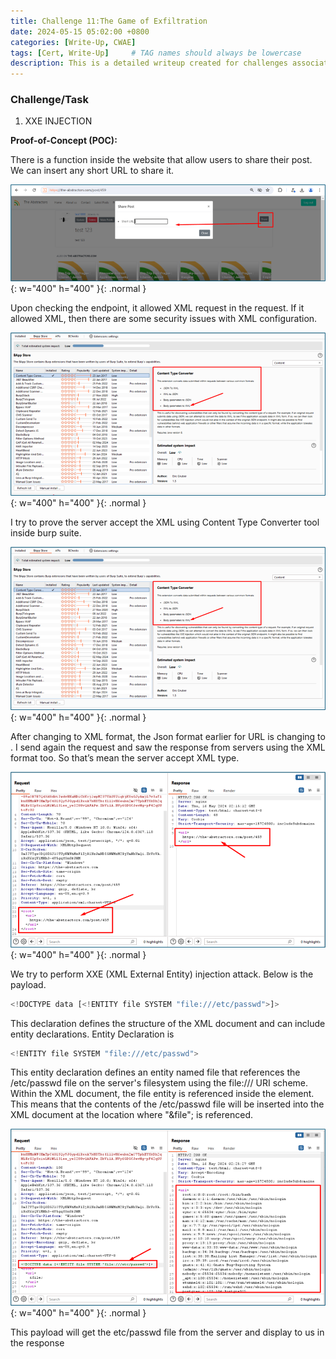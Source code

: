 ```yaml
---
title: Challenge 11:The Game of Exfiltration
date: 2024-05-15 05:02:00 +0800
categories: [Write-Up, CWAE]
tags: [Cert, Write-Up]     # TAG names should always be lowercase
description: This is a detailed writeup created for challenges associated with the Certified Web AppSecurity Expert (CWAE) certification. 
---
```


### Challenge/Task

1. XXE INJECTION

**Proof-of-Concept (POC):**

There is a function inside the website that allow users to share their post. We can insert any short URL to share it. 

![POC-otb](/img/cwae/goe1.png){: w="400" h="400" }{: .normal }

Upon checking the endpoint, it allowed XML request in the request. If it allowed XML, then there are some security issues with XML configuration. 

![POC-otb](/img/cwae/goe2.png){: w="400" h="400" }{: .normal }

I try to prove the server accept the XML using Content Type Converter tool inside burp suite. 

![POC-otb](/img/cwae/goe3.png){: w="400" h="400" }{: .normal }

After changing to XML format, the Json format earlier for URL is changing to <url></url>. I send again the request and saw the response from servers using the XML format too. So that’s mean the server accept XML type.

![POC-otb](/img/cwae/goe4.png){: w="400" h="400" }{: .normal }

We try to perform XXE (XML External Entity) injection attack. Below is  the payload. 

```jsx
<!DOCTYPE data [<!ENTITY file SYSTEM "file:///etc/passwd">]>
```
This declaration defines the structure of the XML document and can include entity declarations.
Entity Declaration is 
```jsx
<!ENTITY file SYSTEM "file:///etc/passwd">
```
This entity declaration defines an entity named file that references the /etc/passwd file on the server's filesystem using the file:/// URI scheme.
Within the XML document, the file entity is referenced inside the <url> element. This means that the contents of the /etc/passwd file will be inserted into the XML document at the location where "&file"; is referenced.


![POC-otb](/img/cwae/goe5.png){: w="400" h="400" }{: .normal }

This payload will get the etc/passwd file from the server and display to us in the response